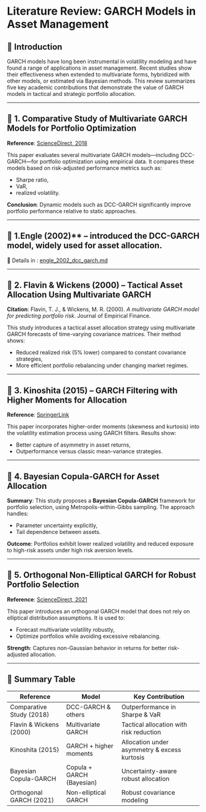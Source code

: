 # Literature Review: GARCH Models in Asset Management

## 🧠 Introduction

GARCH models have long been instrumental in volatility modeling and have found a range of applications in asset management. Recent studies show their effectiveness when extended to multivariate forms, hybridized with other models, or estimated via Bayesian methods. This review summarizes five key academic contributions that demonstrate the value of GARCH models in tactical and strategic portfolio allocation.

---

## 📘 1. Comparative Study of Multivariate GARCH Models for Portfolio Optimization

**Reference**: [ScienceDirect, 2018](https://www.sciencedirect.com/science/article/pii/S106294081830038X)

This paper evaluates several multivariate GARCH models—including DCC-GARCH—for portfolio optimization using empirical data. It compares these models based on risk-adjusted performance metrics such as:
- Sharpe ratio,
- VaR,
- realized volatility.

**Conclusion**: Dynamic models such as DCC-GARCH significantly improve portfolio performance relative to static approaches.

---

## 📘 1.Engle (2002)** – introduced the **DCC-GARCH** model, widely used for asset allocation.

  📄 Details in  : [engle_2002_dcc_garch.md](./engle_2002_dcc_garch.md)
  
---


## 📗 2. Flavin & Wickens (2000) – Tactical Asset Allocation Using Multivariate GARCH

**Citation**: Flavin, T. J., & Wickens, M. R. (2000). _A multivariate GARCH model for predicting portfolio risk_. Journal of Empirical Finance.

This study introduces a tactical asset allocation strategy using multivariate GARCH forecasts of time-varying covariance matrices. Their method shows:
- Reduced realized risk (5% lower) compared to constant covariance strategies,
- More efficient portfolio rebalancing under changing market regimes.

---

## 📙 3. Kinoshita (2015) – GARCH Filtering with Higher Moments for Allocation

**Reference**: [SpringerLink](https://link.springer.com/article/10.1007/s00181-014-0871-1)

This paper incorporates higher-order moments (skewness and kurtosis) into the volatility estimation process using GARCH filters. Results show:
- Better capture of asymmetry in asset returns,
- Outperformance versus classic mean-variance strategies.

---

## 📕 4. Bayesian Copula-GARCH for Asset Allocation

**Summary**: This study proposes a **Bayesian Copula-GARCH** framework for portfolio selection, using Metropolis-within-Gibbs sampling. The approach handles:
- Parameter uncertainty explicitly,
- Tail dependence between assets.

**Outcome**: Portfolios exhibit lower realized volatility and reduced exposure to high-risk assets under high risk aversion levels.

---

## 📒 5. Orthogonal Non-Elliptical GARCH for Robust Portfolio Selection

**Reference**: [ScienceDirect, 2021](https://www.sciencedirect.com/science/article/pii/S0378426621000042)

This paper introduces an orthogonal GARCH model that does not rely on elliptical distribution assumptions. It is used to:
- Forecast multivariate volatility robustly,
- Optimize portfolios while avoiding excessive rebalancing.

**Strength**: Captures non-Gaussian behavior in returns for better risk-adjusted allocation.


---

## 📌 Summary Table

| Reference | Model | Key Contribution |
|----------|-------|------------------|
| Comparative Study (2018) | DCC-GARCH & others | Outperformance in Sharpe & VaR |
| Flavin & Wickens (2000) | Multivariate GARCH | Tactical allocation with risk reduction |
| Kinoshita (2015) | GARCH + higher moments | Allocation under asymmetry & excess kurtosis |
| Bayesian Copula-GARCH | Copula + GARCH (Bayesian) | Uncertainty-aware robust allocation |
| Orthogonal GARCH (2021) | Non-elliptical GARCH | Robust covariance modeling |


